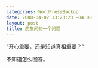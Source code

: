 ```yaml
--- 
categories: WordPressBackup
date: 2008-04-02 13:23:23 -04:00
layout: post
title: 朋友问的一个问题
---
```

“开心重要，还是知道真相重要？”

不知道怎么回答。
